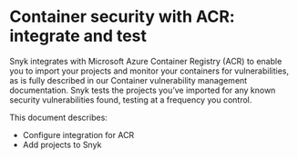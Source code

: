 # Container security with ACR: integrate and test

Snyk integrates with Microsoft Azure Container Registry (ACR) to enable you to import your projects and monitor your containers for vulnerabilities, as is fully described in our Container vulnerability management documentation. Snyk tests the projects you’ve imported for any known security vulnerabilities found, testing at a frequency you control.

This document describes:

* Configure integration for ACR
* Add projects to Snyk
